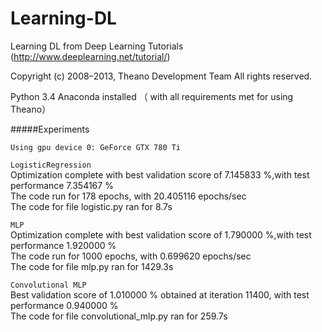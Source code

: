 # Learning-DL
Learning  DL from Deep Learning Tutorials (http://www.deeplearning.net/tutorial/)

Copyright (c) 2008–2013, Theano Development Team All rights reserved.


Python 3.4
Anaconda installed （ with all requirements met for using Theano）


#####Experiments

`Using gpu device 0: GeForce GTX 780 Ti`

`LogisticRegression`  
Optimization complete with best validation score of 7.145833 %,with test performance 7.354167 %  
The code run for 178 epochs, with 20.405116 epochs/sec  
The code for file logistic.py ran for 8.7s  

`MLP`  
Optimization complete with best validation score of 1.790000 %,with test performance 1.920000 %  
The code run for 1000 epochs, with 0.699620 epochs/sec  
The code for file mlp.py ran for 1429.3s  

`Convolutional MLP`  
Best validation score of 1.010000 % obtained at iteration 11400,  with test performance 0.940000 %  
The code for file convolutional_mlp.py ran for 259.7s  

